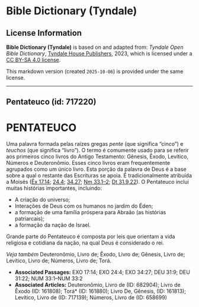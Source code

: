 # Bible Dictionary (Tyndale)

## License Information

**Bible Dictionary (Tyndale)** is based on and adapted from: _Tyndale Open Bible Dictionary_, [Tyndale House Publishers](https://tyndaleopenresources.com/), 2023, which is licensed under a [CC BY-SA 4.0 license](https://creativecommons.org/licenses/by-sa/4.0/legalcode.en).

This markdown version (created `2025-10-06`) is provided under the same license.



--------------------------------

## Pentateuco (id: 717220)

PENTATEUCO
==========

Uma palavra formada pelas raízes gregas *pente* (que significa “cinco”) e *teuchos* (que significa “livro”). O termo é comumente usado para se referir aos primeiros cinco livros do Antigo Testamento: Gênesis, Êxodo, Levítico, Números e Deuteronômio. Esses cinco livros eram frequentemente agrupados como um único livro. Esta porção da palavra de Deus é a base sobre a qual o restante das Escrituras se apoia. É tradicionalmente atribuída a Moisés ([Êx 17\.14](https://ref.ly/Exod17:14); [24\.4](https://ref.ly/Exod24:4); [34\.27](https://ref.ly/Exod34:27); [Nm 33\.1–2](https://ref.ly/Num33:1-Num33:2); [Dt 31\.9,22](https://ref.ly/Deut31:9)). O Pentateuco inclui muitas histórias importantes, incluindo:

* A criação do universo;
* Interações de Deus com os humanos no jardim do Éden;
* a formação de uma família próspera para Abraão (as histórias patriarcais);
* a formação da nação de Israel.

Grande parte do Pentateuco é composta por leis que orientam a vida religiosa e cotidiana da nação, na qual Deus é considerado o rei.

*Veja também* Deuteronômio, Livro de; Êxodo, Livro de; Gênesis, Livro de; Levítico, Livro de; Números, Livro de; Torá.

* **Associated Passages:** EXO 17:14; EXO 24:4; EXO 34:27; DEU 31:9; DEU 31:22; NUM 33:1–NUM 33:2
* **Associated Articles:** Deuteronômio, Livro de (ID: 682904); Livro de Êxodo (ID: 161808); Torá* (ID: 161880); Livro De, Gênesis, (ID: 161813); Levítico, Livro de (ID: 717139); Números, Livro de (ID: 658699)

